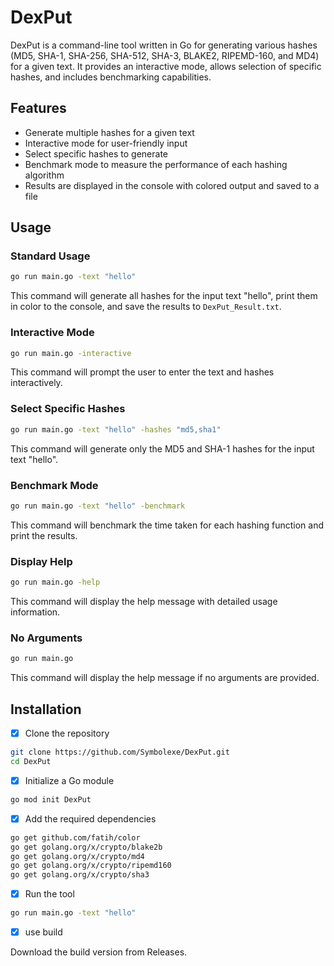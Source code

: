 # DexPut

DexPut is a command-line tool written in Go for generating various hashes (MD5, SHA-1, SHA-256, SHA-512, SHA-3, BLAKE2, RIPEMD-160, and MD4) for a given text. It provides an interactive mode, allows selection of specific hashes, and includes benchmarking capabilities.

## Features

- Generate multiple hashes for a given text
- Interactive mode for user-friendly input
- Select specific hashes to generate
- Benchmark mode to measure the performance of each hashing algorithm
- Results are displayed in the console with colored output and saved to a file

## Usage

### Standard Usage

```sh
go run main.go -text "hello"
```

This command will generate all hashes for the input text "hello", print them in color to the console, and save the results to `DexPut_Result.txt`.

### Interactive Mode
```sh
go run main.go -interactive
```

This command will prompt the user to enter the text and hashes interactively.

### Select Specific Hashes
```sh
go run main.go -text "hello" -hashes "md5,sha1"
```

This command will generate only the MD5 and SHA-1 hashes for the input text "hello".

### Benchmark Mode
```sh
go run main.go -text "hello" -benchmark
```

This command will benchmark the time taken for each hashing function and print the results.

### Display Help
```sh
go run main.go -help
```

This command will display the help message with detailed usage information.

### No Arguments
```sh
go run main.go
```

This command will display the help message if no arguments are provided.

## Installation
- [x] Clone the repository
```sh
git clone https://github.com/Symbolexe/DexPut.git
cd DexPut
```
- [x] Initialize a Go module
```sh
go mod init DexPut
```
- [x] Add the required dependencies
```sh
go get github.com/fatih/color
go get golang.org/x/crypto/blake2b
go get golang.org/x/crypto/md4
go get golang.org/x/crypto/ripemd160
go get golang.org/x/crypto/sha3
```
- [x] Run the tool
```sh
go run main.go -text "hello"
```
- [x] use build

Download the build version from Releases.






